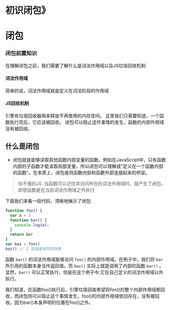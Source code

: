 # 初识闭包》
# 闭包  

### 闭包前置知识
在理解闭包之前，我们需要了解什么是词法作用域以及JS垃圾回收机制

#### 词法作用域
简单的说，词法作用域就是定义在词法阶段的作用域

#### JS回收机制
引擎有垃圾回收器用来释放不再使用的内存空间。
这里我们只需要知道，一个函数执行完后，它应该被回收。
闭包可以阻止这件事情的发生，函数的内部作用域没有被回收。

## 什么是闭包 
- 闭包就是能够读取其他函数内部变量的函数。例如在JavaScript中，只有函数内部的子函数才能读取局部变量，所以闭包可以理解成“定义在一个函数内部的函数“。在本质上，闭包是将函数内部和函数外部连接起来的桥梁。
> 你不懂的JS  :当函数可以记住并访问所在的词法作用域时，就产生了闭包，即使函数是在当前词法作用域之外执行

下面我们来看一段代码，清晰地展示了闭包
```js
function foo() {
  var a = 2
  function bar() {
    console.log(a);
  }
  return bar
}
var baz = foo()
baz() // 2 这就是闭包的效果
```
函数 `bar()` 的词法作用域能够访问 `foo()` 的内部作用域。在例子中，我们将 `bar` 所引用的函数本身当作返回值。而 `baz()` 实际上就是调用了内部的函数 `bar()` 。显然，`bar()` 可以正常执行，但是在这个例子中,它在自己定义的词法作用域以外执行。

我们知道，在函数foo()执行后，引擎垃圾回收希望将foo()的整个内部作用域都回收，而闭包则可以阻止这个事情发生，foo()的内部作用域依旧存在，没有被回收。因为bar()本身声明的位置在foo()之外。






<!-- 
# 闭包

“闭包”是这门语言非常重要却又难以掌握的。  

闭包是是基于词法作用域书写代码时所产生的自然结果

当函数可以**记住**并访问所在的词法作用域时，就产生了闭包，即使函数是在当前词法作用域之外执行。

引擎有垃圾回收器用来释放不再使用的内存空间。闭包可以阻止这件事情的发生，内部作用域没有被回收

无论通过何种手段将内部函数传递到所在的词法作用域以外，它都会持有对原始定义作用域的引用，无论在何处执行这个函数都会使用闭包

当一个函数**被保存到外部时**，将产生闭包  
## 闭包的缺陷
闭包会导致作用域链不释放，造成内存泄漏
应需内存不够用
一个代码写了很多的闭包，很多空间不能释放，浏览器要占用更多的资源
## 作用
1. 实现共有变量 add.js
2. 做缓存 cache.js
3. 实现封装，属性私有化
4. 模块开发，防止污染全局变量





实验代码
```js
function foo() {
  var a = 2;
  
  function baz() {
    console.log(a);
  }

  bar(baz)//bar在foo调用所以能
}
foo()
function bar(fn) {
  fn()
  //baz在bar里调用
}
```
```js
function test() {
  var arr = []
  for (var i = 0; i < 10; i++) {
    (function(j) {
      arr[j] = function() {
        console.log(j);
      }
    })(i)
  }
  return arr
}

var myArr = test()



for (var j = 0; j < 10; j++) {
  myArr[j]()
}

```
每一次保留下来一个  
回收机制  
每次自执行结束后，  
回收机制会来问，兄弟你执行完了不。  
自执行函数说 不，还有人在引用我，


# 闭包
形成闭包的变量会到堆中
 -->
